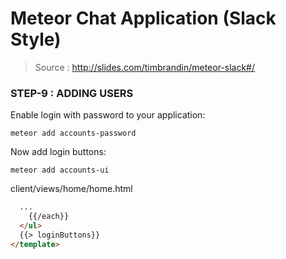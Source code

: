 # Meteor Chat Application (Slack Style)

> Source : http://slides.com/timbrandin/meteor-slack#/

### STEP-9 : ADDING USERS


Enable login with password to your application:
```
meteor add accounts-password
```

Now add login buttons:
```
meteor add accounts-ui
```

client/views/home/home.html
```html
  ...
    {{/each}}
  </ul>
  {{> loginButtons}}
</template>
```